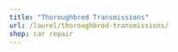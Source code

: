 ```yaml
---
title: "Thoroughbred Transmissions"
url: /laurel/thoroughbred-transmissions/
shop: car repair
---
```

